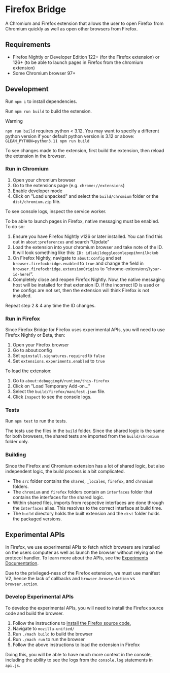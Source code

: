 # Firefox Bridge

A Chromium and Firefox extension that allows the user to open Firefox from Chromium quickly as well as open other browsers from Firefox.

## Requirements

- Firefox Nightly or Developer Edition 122+ (for the Firefox extension) or 126+ (to be able to launch pages in Firefox from the chromium extension)
- Some Chromium browser 97+


## Development

Run `npm i` to install dependencies.

Run `npm run build` to build the extension.

> [!WARNING]
> `npm run build` requires python < 3.12. You may want to specify a different python version if your default python version is 3.12 or above: `GLEAN_PYTHON=python3.11 npm run build`

To see changes made to the extension, first build the extension, then reload the extension in the browser.

### Run in Chromium

1. Open your chromium browser
2. Go to the extensions page (e.g. `chrome://extensions`)
3. Enable developer mode
4. Click on "Load unpacked" and select the `build/chromium` folder or the `dist/chromium.zip` file.

To see console logs, inspect the service worker.

To be able to launch pages in Firefox, native messaging must be enabled. To do so:

1. Ensure you have Firefox Nightly v126 or later installed. You can find this out in `about:preferences` and search “Update”
2. Load the extension into your chromium browser and take note of the ID. It will look something like this: `ID: idlakildeggleoomlepepihnnilkckob`
3. On Firefox Nightly, navigate to `about:config` and set `browser.firefoxbridge.enabled` to `true` and change the field in `browser.firefoxbridge.extensionOrigins` to “chrome-extension://`your-id-here`/“. 
4. Completely close and reopen Firefox Nightly. Now, the native messaging host will be installed for that extension ID. If the incorrect ID is used or the configs are not set, then the extension will think Firefox is not installed.

Repeat step 2 & 4 any time the ID changes.

### Run in Firefox

Since Firefox Bridge for Firefox uses experimental APIs, you will need to use Firefox Nightly or Beta, then:

1. Open your Firefox browser
2. Go to about:config
3. Set `xpinstall.signatures.required` to `false`
4. Set `extensions.experiments.enabled` to `true`

To load the extension:

1. Go to `about:debugging#/runtime/this-firefox`
2. Click on "Load Temporary Add-on..."
3. Select the `build/firefox/manifest.json` file.
4. Click `Inspect` to see the console logs.

### Tests

Run `npm test` to run the tests.

The tests use the files in the `build` folder. Since the shared logic is the same for both browsers, the shared tests are imported from the `build/chromium` folder only.

### Building

Since the Firefox and Chromium extension has a lot of shared logic, but also independent logic, the build process is a bit complicated.

- The `src` folder contains the `shared`, `_locales`, `firefox`, and `chromium` folders.
- The `chromium` and `firefox` folders contain an `interfaces` folder that contains the interfaces for the shared logic.
- Within shared files, imports from respective interfaces are done through the `Interfaces` alias. This resolves to the correct interface at build time.
- The `build` directory holds the built extension and the `dist` folder holds the packaged versions.

## Experimental APIs

In Firefox, we use experimental APIs to fetch which browsers are installed on the users computer as well as launch the browser without relying on the protocol handler. To learn more about the APIs, see the [Experiments Documentation](https://webextension-api.thunderbird.net/en/latest/how-to/experiments.html).

Due to the privileged-ness of the Firefox extension, we must use manifest V2, hence the lack of callbacks and `browser.browserAction` vs `browser.action`.

### Develop Experimental APIs

To develop the experimental APIs, you will need to install the Firefox source code and build the browser.

1. Follow the instructions to [install the Firefox source code.](https://firefox-source-docs.mozilla.org/setup/index.html)
2. Navigate to `mozilla-unified/`
2. Run `./mach build` to build the browser
3. Run `./mach run` to run the browser
4. Follow the above instructions to load the extension in Firefox

Doing this, you will be able to have much more context in the console, including the ability to see the logs from the `console.log` statements in `api.js`.

